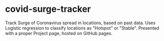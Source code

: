 # covid-surge-tracker
Track Surge of Coronavirus spread in locations, based on past data. Uses Logistic regression to classify locations as "Hotspot" or "Stable". Presented with a proper Project page, hosted on GitHub pages.
